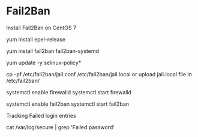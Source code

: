 # Fail2Ban
Install Fail2Ban on CentOS 7

yum install epel-release

yum install fail2ban fail2ban-systemd

yum update -y selinux-policy*

cp -pf /etc/fail2ban/jail.conf /etc/fail2ban/jail.local  or  upload jail.local file in /etc/fail2ban/


systemctl enable firewalld
systemctl start firewalld

systemctl enable fail2ban
systemctl start fail2ban 


Tracking Failed login entries 

cat /var/log/secure | grep 'Failed password'

